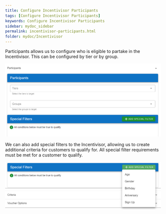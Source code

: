 ```yaml
---
title: Configure Incentivisor Participants
tags: [Configure Incentivisor Participants]
keywords: Configure Incentivisor Participants
sidebar: mydoc_sidebar
permalink: incentivisor-participants.html
folder: mydoc/Incentivisor
---
```


Participants allows us to configure who is eligible to partake in the Incentivisor. This can be configured by tier or by group.

<img src="./img/Promotions/PromotionParticipants.png" alt="">

We can also add special filters to the Incentivisor, allowing us to create additional criteria for customers to qualify for. All special filter requirements must be met for a customer to qualify.

<img src="./img/Promotions/PromotionSpecialFilters.png" alt="">
